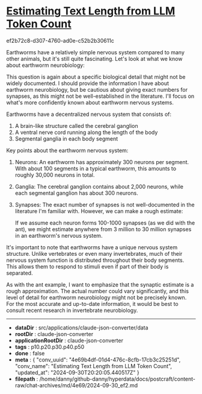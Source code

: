 # [Estimating Text Length from LLM Token Count](https://claude.ai/chat/4e69b4df-01d4-476c-8cfb-17cb3c25251d)

ef2b72c8-d307-4760-ad0e-c52b2b30611c

 Earthworms have a relatively simple nervous system compared to many other animals, but it's still quite fascinating. Let's look at what we know about earthworm neurobiology:

<antThinking>This question is again about a specific biological detail that might not be widely documented. I should provide the information I have about earthworm neurobiology, but be cautious about giving exact numbers for synapses, as this might not be well-established in the literature. I'll focus on what's more confidently known about earthworm nervous systems.</antThinking>

Earthworms have a decentralized nervous system that consists of:

1. A brain-like structure called the cerebral ganglion
2. A ventral nerve cord running along the length of the body
3. Segmental ganglia in each body segment

Key points about the earthworm nervous system:

1. Neurons: An earthworm has approximately 300 neurons per segment. With about 100 segments in a typical earthworm, this amounts to roughly 30,000 neurons in total.

2. Ganglia: The cerebral ganglion contains about 2,000 neurons, while each segmental ganglion has about 300 neurons.

3. Synapses: The exact number of synapses is not well-documented in the literature I'm familiar with. However, we can make a rough estimate:

   If we assume each neuron forms 100-1000 synapses (as we did with the ant), we might estimate anywhere from 3 million to 30 million synapses in an earthworm's nervous system.

It's important to note that earthworms have a unique nervous system structure. Unlike vertebrates or even many invertebrates, much of their nervous system function is distributed throughout their body segments. This allows them to respond to stimuli even if part of their body is separated.

As with the ant example, I want to emphasize that the synaptic estimate is a rough approximation. The actual number could vary significantly, and this level of detail for earthworm neurobiology might not be precisely known. For the most accurate and up-to-date information, it would be best to consult recent research in invertebrate neurobiology.

---

* **dataDir** : src/applications/claude-json-converter/data
* **rootDir** : claude-json-converter
* **applicationRootDir** : claude-json-converter
* **tags** : p10.p20.p30.p40.p50
* **done** : false
* **meta** : {
  "conv_uuid": "4e69b4df-01d4-476c-8cfb-17cb3c25251d",
  "conv_name": "Estimating Text Length from LLM Token Count",
  "updated_at": "2024-09-30T20:20:05.440517Z"
}
* **filepath** : /home/danny/github-danny/hyperdata/docs/postcraft/content-raw/chat-archives/md/4e69/2024-09-30_ef2.md